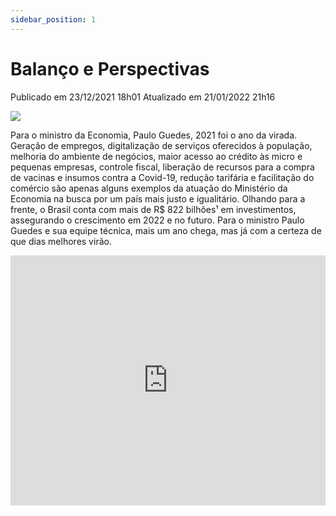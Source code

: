 ```yaml
---
sidebar_position: 1
---
```

# Balanço e Perspectivas

Publicado em 23/12/2021 18h01 Atualizado em 21/01/2022 21h16

![ ](/img/balanco-governo.png)

Para o ministro da Economia, Paulo Guedes, 2021 foi o ano da virada. Geração de empregos, digitalização de serviços oferecidos à população, melhoria do ambiente de negócios, maior acesso ao crédito às micro e pequenas empresas, controle fiscal, liberação de recursos para a compra de vacinas e insumos contra a Covid-19, redução tarifária e facilitação do comércio são apenas alguns exemplos da atuação do Ministério da Economia na busca por um país mais justo e igualitário. Olhando para a frente, o Brasil conta com mais de R$ 822 bilhões¹ em investimentos, assegurando o crescimento em 2022 e no futuro. Para o ministro Paulo Guedes e sua equipe técnica, mais um ano chega, mas já com a certeza de que dias melhores virão.

<div className="video-container">
  <iframe
    width="100%"
    height="400"
    src="https://www.youtube.com/embed/UDbFDYRlVZQ"
    title="Pátria Amada Brasil"
    frameBorder="0"
    allow="accelerometer; autoplay; clipboard-write; encrypted-media; gyroscope; picture-in-picture"
    allowFullScreen
  />
</div>

**Os dados em investimentos contratados foram atualizados após a gravação do vídeo do ministro da Economia**

![ ](https://www.gov.br/economia/pt-br/acesso-a-informacao/acoes-e-programas/principais-acoes-na-area-economica/balanco-e-perspectivas/balanco-e-perspectivas/@@govbr.institucional.banner/b485da70-6d67-4e78-8231-a3b6f440d283/@@images/6c61435c-c9c0-45a8-953f-46e2e8817fdb.png)

## Confira os balanços setoriais do ME

### Tesouro e Orçamento

> 2021 está se encerrando de uma forma muito boa em termos fiscais. Esse ano nós iremos entregar um 
> déficit perto de 1%: R$ 90 a R$ 95 bilhões. Ou seja, uma redução de 10 vezes no déficit 
> apresentado no ano passado, ainda convivendo com a calamidade do coronavírus.

**Esteves Colnago, secretário especial do Tesouro e Orçamento**

<div className="video-container">
  <iframe
    width="100%"
    height="400"
    src="https://www.youtube.com/embed/LGsOHHudU-w"
    title="Pátria Amada Brasil"
    frameBorder="0"
    allow="accelerometer; autoplay; clipboard-write; encrypted-media; gyroscope; picture-in-picture"
    allowFullScreen
  />
</div>

### Produtividade e Competitividade 


> Só nos últimos três meses, 1 milhão e 400 mil empresas foram criadas em nosso país. Isso tudo foi
> um grande plano de transformação, com o empreendedor no centro de tudo que nós fazemos. O Brasil 
> hoje é um país muito melhor para se empreender, o que nós chamamos de melhor ambiente de negócios.

**Carlos Da Costa, secretário especial de Produtividade e Competitividade**

<div className="video-container">
  <iframe
    width="100%"
    height="400"
    src="https://www.youtube.com/embed/9UbVr7B5R5k"
    title="Pátria Amada Brasil"
    frameBorder="0"
    allow="accelerometer; autoplay; clipboard-write; encrypted-media; gyroscope; picture-in-picture"
    allowFullScreen
  />
</div>

### Receita Federal


> Nossas equipes nos portos, aeroportos e fronteiras terrestres bateram recordes para liberar de 
> forma segura e célere insumos que salvaram tantas vidas. O desembaraço sob nuvens foi destaque e 
> tornou-se um case global, com 1 milhão de doses de vacinas desembaraçadas em apenas 17 minutos.

**José Tostes, secretário especial da Receita Federal**

<div className="video-container">
  <iframe
    width="100%"
    height="400"
    src="https://www.youtube.com/embed/RAiT4aDCX4A"
    title="Pátria Amada Brasil"
    frameBorder="0"
    allow="accelerometer; autoplay; clipboard-write; encrypted-media; gyroscope; picture-in-picture"
    allowFullScreen
  />
</div>

### Assuntos Internacionais


> Em março, o Ministério da Economia reduziu em 10% a Tarifa Externa Comum para bens de capital e de 
> informática. Em novembro, essa redução foi ampliada para importação de 87% dos itens da 
> Nomenclatura Comum do Mercosul. Foi a redução tarifária mais abrangente já adotada no Brasil para 
> importações. Essa medida vai contribuir para reduzir o custo de quase todos os bens importados, 
> beneficiando a população e as empresas que utilizam esses insumos para produzir.

**Roberto Fendt, secretário especial de Comércio Exterior e Assuntos Internacionais**

<div className="video-container">
  <iframe
    width="100%"
    height="400"
    src="https://www.youtube.com/embed/4na7NR_RcI0"
    title="Pátria Amada Brasil"
    frameBorder="0"
    allow="accelerometer; autoplay; clipboard-write; encrypted-media; gyroscope; picture-in-picture"
    allowFullScreen
  />
</div>

### Desestatização

> O ano de 2021 para a gente foi excepcional. Tivemos entregas fantásticas, como a aprovação da 
> Medida Provisória que permite a privatização da Eletrobras, algo tentado desde 1995, sem sucesso, 
> e que conseguimos entregar agora ao longo de 2021. Tivemos a marca de R$ 240 bilhões em 
> desinvestimentos, incluindo ativos importantíssimos.

**Diogo Mac Cord, secretário especial de Desestatização, Desinvestimento e Mercados**

<div className="video-container">
  <iframe
    width="100%"
    height="400"
    src="https://www.youtube.com/embed/0uk94k_rg1s"
    title="Pátria Amada Brasil"
    frameBorder="0"
    allow="accelerometer; autoplay; clipboard-write; encrypted-media; gyroscope; picture-in-picture"
    allowFullScreen
  />
</div>

### Executivo

> Quando criamos este Ministério, colocamos sob a mesma Governança todos os instrumentos necessários 
> para fazer as importantes reformas que o país precisa. E durante a pandemia, isso foi essencial 
> para que déssemos respostas rápidas e efetivas para reduzir os terríveis impactos econômicos 
> causados pelo coronavirus.

**Marcelo Pacheco dos Guaranys, secretário executivo**

<div className="video-container">
  <iframe
    width="100%"
    height="400"
    src="https://www.youtube.com/embed/8MD3q5gAiKo"
    title="Pátria Amada Brasil"
    frameBorder="0"
    allow="accelerometer; autoplay; clipboard-write; encrypted-media; gyroscope; picture-in-picture"
    allowFullScreen
  />
</div>

### Programas de investimento

> Nós concluímos 2021 com R$ 333 bilhões de novos investimentos contratados, o que vai ter um 
> impacto tremendo na nossa economia. E são investimentos, leilões decorrentes do setor de 
> transportes, com novas oportunidades de investimentos privados em aeroportos, em portos, em 
> terminais pesqueiros, em rodovias, em ferrovias, em geração e transmissão de energia, no setor de 
> óleo e gás, no setor de mineração, no setor de telecomunicações, com o leilão do 5G, no setor de 
> saneamento, com uma transformação no setor de água e esgoto, e também no setor de iluminação 
> pública.

**Marta Seillier, secretária especial do Programa de Parcerias de Investimentos**

<div className="video-container">
  <iframe
    width="100%"
    height="400"
    src="https://www.youtube.com/embed/lDrwL33MHfA"
    title="Pátria Amada Brasil"
    frameBorder="0"
    allow="accelerometer; autoplay; clipboard-write; encrypted-media; gyroscope; picture-in-picture"
    allowFullScreen
  />
</div>

### Política Econômica

> Foi um ano difícil, o Brasil atravessou a maior crise de saúde pública de sua história. Tivemos 
> também a maior crise hídrica em quase um século e o maior choque negativo do agro em quase uma 
> década. Três choques terríveis e, mesmo assim, a nossa economia cresceu mais de 4%. O ano que vem 
> é repleto de desafios, mas com a normalização da pandemia, do clima e com a volta do agro, 
> esperamos um crescimento do emprego, dos investimentos privados, e da renda do trabalhador 
> brasileiro.

**Adolfo Sachsida, secretário de Política Econômica**

<div className="video-container">
  <iframe
    width="100%"
    height="400"
    src="https://www.youtube.com/embed/kJHk-mQ3_e4"
    title="Pátria Amada Brasil"
    frameBorder="0"
    allow="accelerometer; autoplay; clipboard-write; encrypted-media; gyroscope; picture-in-picture"
    allowFullScreen
  />
</div>

### Procuradoria

> A Procuradoria-Geral da Fazenda Nacional, só no ano de 2021, regularizou mais de R$ 93 bilhões em 
> dívidas de contribuintes que passam por uma situação econômica bastante difícil nesse momento e 
> não teriam como saldar a sua dívida da forma usual. Além disso, promovemos a digitalização da 
> totalidade dos serviços que são postos à disposição dos contribuintes, colocamos tudo isso numa 
> única plataforma. Evitamos também, em juízo, uma série de prejuízos bilionários na busca da 
> justiça fiscal.

**Ricardo Soriano de Alencar, procurador-geral da Fazenda Nacional**

<div className="video-container">
  <iframe
    width="100%"
    height="400"
    src="https://www.youtube.com/embed/q0NgLU7N5TY" 
    title="Pátria Amada Brasil"
    frameBorder="0"
    allow="accelerometer; autoplay; clipboard-write; encrypted-media; gyroscope; picture-in-picture"
    allowFullScreen
  />
</div>

### DESBUROCRATIZAÇÃO

> Hoje podemos bater no peito e dizer com orgulho que somos o sétimo governo mais digitalizado do 
> planeta de acordo com o Banco Mundial. Somos o primeiro das Américas, à frente de Estados Unidos e 
> Canadá. Somos um Estado que se preocupa com o cidadão e oferece prova de vida digital, documentos 
> digitais e serviços digitais como PIX, o Auxílio Emergencial, o Seguro Desemprego,  a Carteira 
> Digital de Trânsito, o ConecteSUS e tantos outros. Isso tudo em apenas três anos.

**Caio Mario Paes de Andrade , secretário especial de Desburocratização, Gestão e Governo Digital**

<div className="video-container">
  <iframe
    width="100%"
    height="400"
    src="https://www.youtube.com/embed/3BJIH4tN-9g"
    title="Pátria Amada Brasil"
    frameBorder="0"
    allow="accelerometer; autoplay; clipboard-write; encrypted-media; gyroscope; picture-in-picture"
    allowFullScreen
  />
</div>

## Notícias


[Ministério da Economia destaca avanços na área de transformação digital e combate à burocracia](https://www.gov.br/economia/pt-br/acesso-a-informacao/acoes-e-programas/principais-acoes-na-area-economica/balanco-e-perspectivas/noticias/2022/janeiro/ministerio-da-economia-destaca-avancos-na-area-de-transformacao-digital-e-combate-a-burocracia)


Entre as iniciativas apontadas pelo secretário Caio Paes de Andrade estão o aumento de usuários da plataforma GOV.BR e medidas para maior eficiência da Administração Pública

[Apoio à consolidação fiscal e às iniciativas pró-mercado marca atuação da SPE em 2021](https://www.gov.br/economia/pt-br/acesso-a-informacao/acoes-e-programas/principais-acoes-na-area-economica/balanco-e-perspectivas/noticias/2022/janeiro/apoio-a-consolidacao-fiscal-e-as-iniciativas-pro-mercado-marca-atuacao-da-spe-em-2021)


Medidas e propostas para suporte a esse binômio foram o foco da Secretaria de Política Econômica no ano recém-encerrado – e continuarão sendo em 2022

[Procurador-geral da Fazenda Nacional destaca realizações da PGFN em 2021](https://www.gov.br/economia/pt-br/acesso-a-informacao/acoes-e-programas/principais-acoes-na-area-economica/balanco-e-perspectivas/noticias/procurador-geral-da-fazenda-nacional-destaca-realizacoes-da-pgfn-em-2021)


Ricardo Soriano afirmou que a instituição promoveu a digitalização da totalidade dos serviços à disposição dos contribuintes numa única plataforma

[Brasil avança na inserção nos mercados globais em 2021](https://www.gov.br/economia/pt-br/acesso-a-informacao/acoes-e-programas/principais-acoes-na-area-economica/balanco-e-perspectivas/noticias/brasil-avanca-na-insercao-nos-mercados-globais-em-2021)


Secretaria Especial de Comércio Exterior e Assuntos Internacionais fecha o ano com sucesso em medidas de redução de tarifas de importação, desburocratização e reforma do crédito à exportação

[Mais notícias…](https://www.gov.br/economia/pt-br/acesso-a-informacao/acoes-e-programas/principais-acoes-na-area-economica/balanco-e-perspectivas/noticias/noticias-1)

